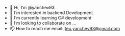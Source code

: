 - 👋 Hi, I’m @yanchev93
- 👀 I’m interested in backend Development
- 🌱 I’m currently learning C# development
- 💞️ I’m looking to collaborate on ...
- 📫 How to reach me email: teo.yanchev93@gmail.com

<!---
yanchev93/yanchev93 is a ✨ special ✨ repository because its `README.md` (this file) appears on your GitHub profile.
You can click the Preview link to take a look at your changes.
--->
